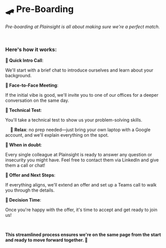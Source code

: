 # 🛹 Pre-Boarding 
<p align="left"><em>Pre-boarding at Plainsight is all about making sure we're a perfect match.</em></p>
<br>

### Here's how it works:
**🚀 Quick Intro Call**:  

We'll start with a brief chat to introduce ourselves and learn about your background.

**🚀 Face-to-Face Meeting**:  

If the initial vibe is good, we'll invite you to one of our offices for a deeper conversation on the same day.

**🚀 Technical Test**:  

You'll take a technical test to show us your problem-solving skills.

&nbsp;&nbsp;&nbsp;&nbsp;🧘 **Relax**: no prep needed—just bring your own laptop with a Google account, and we'll explain everything on the spot.

**🚀 When in doubt**:

Every single colleague at Plainsight is ready to answer any question or insecurity you might have. Feel free to contact them via LinkedIn and give them a call or chat!


**🚀 Offer and Next Steps**: 

If everything aligns, we'll extend an offer and set up a Teams call to walk you through the details.

**🚀 Decision Time**:  

Once you're happy with the offer, it's time to accept and get ready to join us!

<br>

**This streamlined process ensures we're on the same page from the start and ready to move forward together. 🙌**



